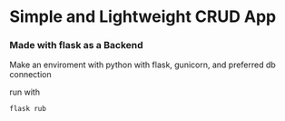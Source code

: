 # Simple and Lightweight CRUD App

### Made with flask as a Backend

Make an enviroment with python with flask, gunicorn, and preferred db connection

run with

```
flask rub
```